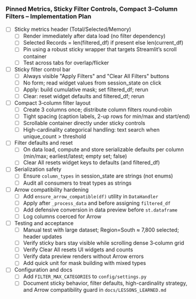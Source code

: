 ### Pinned Metrics, Sticky Filter Controls, Compact 3‑Column Filters – Implementation Plan

- [ ] Sticky metrics header (Total/Selected/Memory)
  - [ ] Render immediately after data load (no filter dependency)
  - [ ] Selected Records = len(filtered_df) if present else len(current_df)
  - [ ] Pin using a robust sticky wrapper that targets Streamlit’s scroll container
  - [ ] Test across tabs for overlap/flicker

- [ ] Sticky filter control bar
  - [ ] Always visible "Apply Filters" and "Clear All Filters" buttons
  - [ ] No form; read widget values from session_state on click
  - [ ] Apply: build cumulative mask; set filtered_df; rerun
  - [ ] Clear: reset widget defaults and filtered_df; rerun

- [ ] Compact 3‑column filter layout
  - [ ] Create 3 columns once; distribute column filters round‑robin
  - [ ] Tight spacing (caption labels, 2-up rows for min/max and start/end)
  - [ ] Scrollable container directly under sticky controls
  - [ ] High-cardinality categorical handling: text search when unique_count > threshold

- [ ] Filter defaults and reset
  - [ ] On data load, compute and store serializable defaults per column (min/max; earliest/latest; empty set; false)
  - [ ] Clear All resets widget keys to defaults (and filtered_df)

- [ ] Serialization safety
  - [ ] Ensure `column_types` in session_state are strings (not enums)
  - [ ] Audit all consumers to treat types as strings

- [ ] Arrow compatibility hardening
  - [ ] Add `ensure_arrow_compatible(df)` utility in `DataHandler`
  - [ ] Apply after `_process_data` and before assigning `filtered_df`
  - [ ] Add defensive conversion in data preview before `st.dataframe`
  - [ ] Log columns coerced for Arrow

- [ ] Testing and acceptance
  - [ ] Manual test with large dataset; Region=South ≈ 7,800 selected; header updates
  - [ ] Verify sticky bars stay visible while scrolling dense 3‑column grid
  - [ ] Verify Clear All resets UI widgets and counts
  - [ ] Verify data preview renders without Arrow errors
  - [ ] Add quick unit for mask building with mixed types

- [ ] Configuration and docs
  - [ ] Add `FILTER_MAX_CATEGORIES` to `config/settings.py`
  - [ ] Document sticky behavior, filter defaults, high-cardinality strategy, and Arrow compatibility guard in `docs/LESSONS_LEARNED.md`
